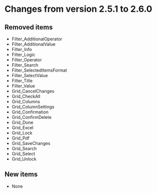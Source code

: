 # Changes from version 2.5.1 to 2.6.0

## Removed items
  * Filter_AdditionalOperator
  * Filter_AdditionalValue
  * Filter_Info
  * Filter_Logic
  * Filter_Operator
  * Filter_Search
  * Filter_SelectedItemsFormat
  * Filter_SelectValue
  * Filter_Title
  * Filter_Value
  * Grid_CancelChanges
  * Grid_CheckAll
  * Grid_Columns
  * Grid_ColumnSettings
  * Grid_Confirmation
  * Grid_ConfirmDelete
  * Grid_Done
  * Grid_Excel
  * Grid_Lock
  * Grid_Pdf
  * Grid_SaveChanges
  * Grid_Search
  * Grid_Select
  * Grid_Unlock

## New items
  * None